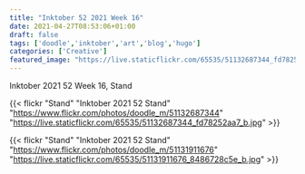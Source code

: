 ```yaml
---
title: "Inktober 52 2021 Week 16"
date: 2021-04-27T08:53:06+01:00
draft: false
tags: ['doodle','inktober','art','blog','hugo']
categories: ['Creative']
featured_image: "https://live.staticflickr.com/65535/51132687344_fd78252aa7_b.jpg"
---
```


Inktober 2021 52 Week 16, Stand

{{< flickr "Stand"
           "Inktober 2021 52 Stand"
           "https://www.flickr.com/photos/doodle_m/51132687344"
           "https://live.staticflickr.com/65535/51132687344_fd78252aa7_b.jpg" >}}


{{< flickr "Stand"
           "Inktober 2021 52 Stand"
           "https://www.flickr.com/photos/doodle_m/51131911676"
           "https://live.staticflickr.com/65535/51131911676_8486728c5e_b.jpg" >}}